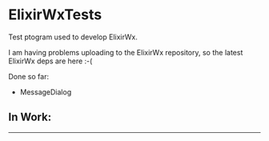 # ElixirWxTests
Test ptogram used to develop ElixirWx.

I am having problems uploading to the ElixirWx repository, so the latest ElixirWx deps are here :-(

Done so far:
- MessageDialog

In Work:
- 

----
